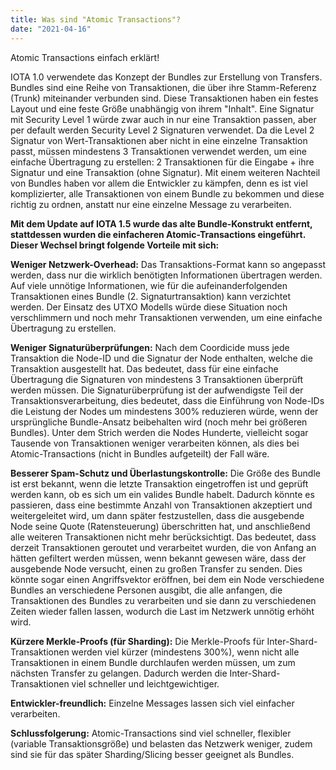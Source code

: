 ```yaml
---
title: Was sind "Atomic Transactions"?
date: "2021-04-16"
---
```


Atomic Transactions einfach erklärt!


<!-- more -->
IOTA 1.0 verwendete das Konzept der Bundles zur Erstellung von Transfers. Bundles sind eine Reihe von Transaktionen, die über ihre Stamm-Referenz (Trunk) miteinander verbunden sind. Diese Transaktionen haben ein festes Layout und eine feste Größe unabhängig von ihrem "Inhalt". Eine Signatur mit Security Level 1 würde zwar auch in nur eine Transaktion passen, aber per default werden Security Level 2 Signaturen verwendet. Da die Level 2 Signatur von Wert-Transaktionen aber nicht in eine einzelne Transaktion passt, müssen mindestens 3 Transaktionen verwendet werden, um eine einfache Übertragung zu erstellen: 2 Transaktionen für die Eingabe + ihre Signatur und eine Transaktion (ohne Signatur). 
Mit einem weiteren Nachteil von Bundles haben vor allem die Entwickler zu kämpfen, denn es ist viel komplizierter, alle Transaktionen von einem Bundle zu bekommen und diese richtig zu ordnen, anstatt nur eine einzelne Message zu verarbeiten.


**Mit dem Update auf IOTA 1.5 wurde das alte Bundle-Konstrukt entfernt, stattdessen wurden die einfacheren Atomic-Transactions eingeführt. Dieser Wechsel bringt folgende Vorteile mit sich:**

**Weniger Netzwerk-Overhead:** Das Transaktions-Format kann so angepasst werden, dass nur die wirklich benötigten Informationen übertragen werden. Auf viele unnötige Informationen, wie für die aufeinanderfolgenden Transaktionen eines Bundle (2. Signaturtransaktion) kann verzichtet werden. Der Einsatz des UTXO Modells würde diese Situation noch verschlimmern und noch mehr Transaktionen verwenden, um eine einfache Übertragung zu erstellen.

**Weniger Signaturüberprüfungen:** Nach dem Coordicide muss jede Transaktion die Node-ID und die Signatur der Node enthalten, welche die Transaktion ausgestellt hat. Das bedeutet, dass für eine einfache Übertragung die Signaturen von mindestens 3 Transaktionen überprüft werden müssen. Die Signaturüberprüfung ist der aufwendigste Teil der Transaktionsverarbeitung, dies bedeutet, dass die Einführung von Node-IDs die Leistung der Nodes um mindestens 300% reduzieren würde, wenn der ursprüngliche Bundle-Ansatz beibehalten wird (noch mehr bei größeren Bundles). Unter dem Strich werden die Nodes Hunderte, vielleicht sogar Tausende von Transaktionen weniger verarbeiten können, als dies bei Atomic-Transactions (nicht in Bundles aufgeteilt) der Fall wäre.

**Besserer Spam-Schutz und Überlastungskontrolle:** Die Größe des Bundle ist erst bekannt, wenn die letzte Transaktion eingetroffen ist und geprüft werden kann, ob es sich um ein valides Bundle habelt. Dadurch könnte es passieren, dass eine bestimmte Anzahl von Transaktionen akzeptiert und weitergeleitet wird, um dann später festzustellen, dass die ausgebende Node seine Quote (Ratensteuerung) überschritten hat, und anschließend alle weiteren Transaktionen nicht mehr berücksichtigt. Das bedeutet, dass derzeit Transaktionen geroutet und verarbeitet wurden, die von Anfang an hätten gefiltert werden müssen, wenn bekannt gewesen wäre, dass der ausgebende Node versucht, einen zu großen Transfer zu senden. Dies könnte sogar einen Angriffsvektor eröffnen, bei dem ein Node verschiedene Bundles an verschiedene Personen ausgibt, die alle anfangen, die Transaktionen des Bundles zu verarbeiten und sie dann zu verschiedenen Zeiten wieder fallen lassen, wodurch die Last im Netzwerk unnötig erhöht wird.

**Kürzere Merkle-Proofs (für Sharding):** Die Merkle-Proofs für Inter-Shard-Transaktionen werden viel kürzer (mindestens 300%), wenn nicht alle Transaktionen in einem Bundle durchlaufen werden müssen, um zum nächsten Transfer zu gelangen. Dadurch werden die Inter-Shard-Transaktionen viel schneller und leichtgewichtiger.

**Entwickler-freundlich:** Einzelne Messages lassen sich viel einfacher verarbeiten.


**Schlussfolgerung:** Atomic-Transactions sind viel schneller, flexibler (variable Transaktionsgröße) und belasten das Netzwerk weniger, zudem sind sie für das später Sharding/Slicing besser geeignet als Bundles.
